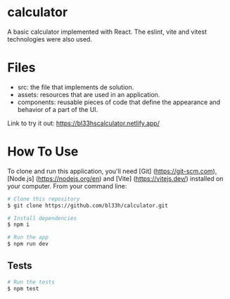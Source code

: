 # calculator
A basic calculator implemented with React. The eslint, vite and vitest technologies were also used.

# Files
- src: the file that implements de solution.
- assets: resources that are used in an application.
- components: reusable pieces of code that define the appearance and behavior of a part of the UI.

Link to try it out: https://bl33hscalculator.netlify.app/

# How To Use

To clone and run this application, you'll need [Git]
(https://git-scm.com), [Node.js] (https://nodejs.org/en) and [Vite] (https://vitejs.dev/) installed on your computer. From your command line:

```bash
# Clone this repository
$ git clone https://github.com/bl33h/calculator.git

# Install dependencies
$ npm i

# Run the app
$ npm run dev
```


## Tests

```bash
# Run the tests
$ npm test
```
